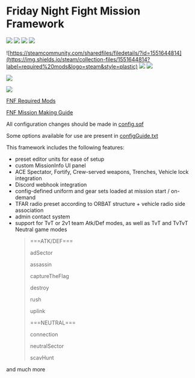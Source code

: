 # Friday Night Fight Mission Framework

![](https://img.shields.io/github/v/release/FridayNightFight/FNF?style=plastic&label=version&sort=semver) ![](https://img.shields.io/github/languages/code-size/FridayNightFight/FNF?style=plastic) ![](https://img.shields.io/codefactor/grade/github/FridayNightFight/FNF/master?style=plastic) ![](https://img.shields.io/github/contributors/FridayNightFight/FNF?style=plastic)

![https://steamcommunity.com/sharedfiles/filedetails/?id=1551644814](https://img.shields.io/steam/collection-files/1551644814?label=required%20mods&logo=steam&style=plastic) ![](https://img.shields.io/steam/views/1551644814?logo=steam&style=plastic) ![](https://img.shields.io/steam/subscriptions/2100378754?logo=steam&style=plastic)

![](https://img.shields.io/discord/106475368495484928?logo=discord&style=social)

![](https://img.shields.io/twitter/follow/armafnf?style=social)

[FNF Required Mods](https://steamcommunity.com/sharedfiles/filedetails/?id=1551644814)

[FNF Mission Making Guide](https://docs.google.com/document/d/1D_3Bfv4CshksOpXxsbW0u-FJKxUTSga1gCSSDYjFcOg/edit?usp=sharing)

All configuration changes should be made in [config.sqf](FNF_MissionTemplate.VR/config.sqf)

Some options available for use are present in [configGuide.txt](FNF_MissionTemplate.VR/configGuide.txt)

This framework includes the following features:

- preset editor units for ease of setup
- custom MissionInfo UI panel
- ACE Spectator, Fortify, Crew-served weapons, Trenches, Vehicle lock integration
- Discord webhook integration
- config-defined uniform and gear sets loaded at mission start / on-demand
- TFAR radio preset according to ORBAT structure + vehicle radio side association
- admin contact system
- support for TvT or 2v1 team Atk/Def modes, as well as TvT and TvTvT Neutral game modes
  > ===ATK/DEF===
  >
  > adSector
  >
  > assassin
  >
  > captureTheFlag
  >
  > destroy
  >
  > rush
  >
  > uplink
  >
  > ===NEUTRAL===
  >
  > connection
  >
  > neutralSector
  >
  > scavHunt

and much more
